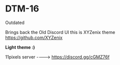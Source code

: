 # DTM-16
Outdated

Brings back the Old Discord UI this is XYZenix theme https://github.com/XYZenix

**Light theme :)**

11pixels server ----> https://discord.gg/cGMZ76f
